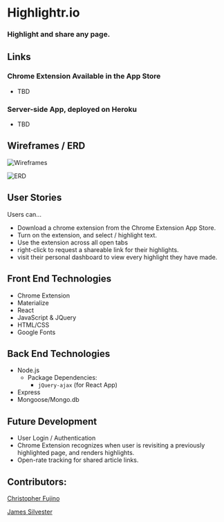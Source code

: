 # Highlightr.io
### Highlight and share any page. 

## Links
### Chrome Extension Available in the App Store
- TBD

### Server-side App, deployed on Heroku
- TBD 

## Wireframes / ERD
![Wireframes](https://i.imgur.com/7GozdH8.png)

![ERD](https://i.imgur.com/OlyDPDq.jpg)

## User Stories
Users can... 
- Download a chrome extension from the Chrome Extension App Store.
- Turn on the extension, and select / highlight text.
- Use the extension across all open tabs
- right-click to request a shareable link for their highlights. 
- visit their personal dashboard to view every highlight they have made.

## Front End Technologies
- Chrome Extension
- Materialize
- React
- JavaScript & JQuery
- HTML/CSS
- Google Fonts

## Back End Technologies
- Node.js
	- Package Dependencies:
		- `jQuery-ajax` (for React App)
- Express
- Mongoose/Mongo.db

## Future Development
- User Login  / Authentication
- Chrome Extension recognizes when user is revisiting a previously highlighted page, and renders highlights.
- Open-rate tracking for shared article links.

## Contributors:
[Christopher Fujino](https://github.com/christopherfujino)

[James Silvester](https://github.com/jamesrsilvester)

